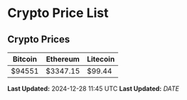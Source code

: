 # Crypto Price List

## Crypto Prices
| Bitcoin | Ethereum | Litecoin |
| ------- | -------- | -------- |
| $94551 | $3347.15 | $99.44 |
**Last Updated:** 2024-12-28 11:45 UTC
**Last Updated:** $DATE$
